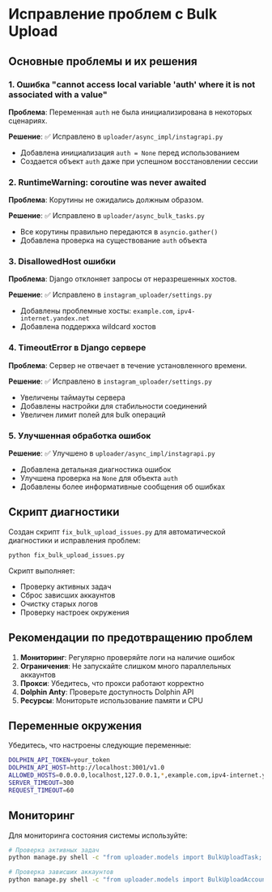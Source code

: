 # Исправление проблем с Bulk Upload

## Основные проблемы и их решения

### 1. Ошибка "cannot access local variable 'auth' where it is not associated with a value"

**Проблема**: Переменная `auth` не была инициализирована в некоторых сценариях.

**Решение**: ✅ Исправлено в `uploader/async_impl/instagrapi.py`
- Добавлена инициализация `auth = None` перед использованием
- Создается объект `auth` даже при успешном восстановлении сессии

### 2. RuntimeWarning: coroutine was never awaited

**Проблема**: Корутины не ожидались должным образом.

**Решение**: ✅ Исправлено в `uploader/async_bulk_tasks.py`
- Все корутины правильно передаются в `asyncio.gather()`
- Добавлена проверка на существование `auth` объекта

### 3. DisallowedHost ошибки

**Проблема**: Django отклоняет запросы от неразрешенных хостов.

**Решение**: ✅ Исправлено в `instagram_uploader/settings.py`
- Добавлены проблемные хосты: `example.com`, `ipv4-internet.yandex.net`
- Добавлена поддержка wildcard хостов

### 4. TimeoutError в Django сервере

**Проблема**: Сервер не отвечает в течение установленного времени.

**Решение**: ✅ Исправлено в `instagram_uploader/settings.py`
- Увеличены таймауты сервера
- Добавлены настройки для стабильности соединений
- Увеличен лимит полей для bulk операций

### 5. Улучшенная обработка ошибок

**Решение**: ✅ Улучшено в `uploader/async_impl/instagrapi.py`
- Добавлена детальная диагностика ошибок
- Улучшена проверка на `None` для объекта `auth`
- Добавлены более информативные сообщения об ошибках

## Скрипт диагностики

Создан скрипт `fix_bulk_upload_issues.py` для автоматической диагностики и исправления проблем:

```bash
python fix_bulk_upload_issues.py
```

Скрипт выполняет:
- Проверку активных задач
- Сброс зависших аккаунтов
- Очистку старых логов
- Проверку настроек окружения

## Рекомендации по предотвращению проблем

1. **Мониторинг**: Регулярно проверяйте логи на наличие ошибок
2. **Ограничения**: Не запускайте слишком много параллельных аккаунтов
3. **Прокси**: Убедитесь, что прокси работают корректно
4. **Dolphin Anty**: Проверьте доступность Dolphin API
5. **Ресурсы**: Мониторьте использование памяти и CPU

## Переменные окружения

Убедитесь, что настроены следующие переменные:

```bash
DOLPHIN_API_TOKEN=your_token
DOLPHIN_API_HOST=http://localhost:3001/v1.0
ALLOWED_HOSTS=0.0.0.0,localhost,127.0.0.1,*,example.com,ipv4-internet.yandex.net
SERVER_TIMEOUT=300
REQUEST_TIMEOUT=60
```

## Мониторинг

Для мониторинга состояния системы используйте:

```bash
# Проверка активных задач
python manage.py shell -c "from uploader.models import BulkUploadTask; print(BulkUploadTask.objects.filter(status='RUNNING').count())"

# Проверка зависших аккаунтов  
python manage.py shell -c "from uploader.models import BulkUploadAccount; print(BulkUploadAccount.objects.filter(status='RUNNING').count())"
```
